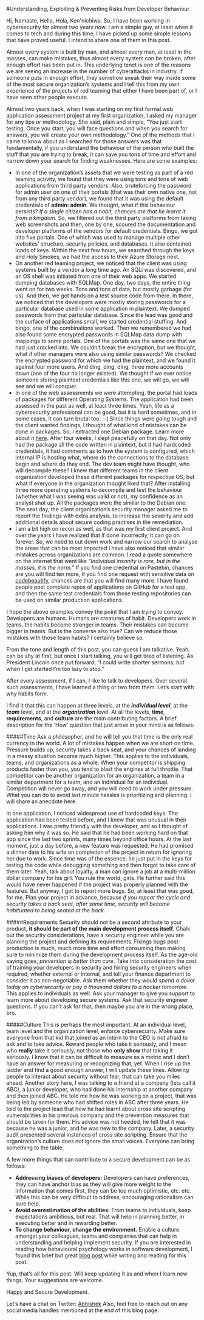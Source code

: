 #Understanding, Exploiting & Preventing Risks from Developer Behaviour

Hi, Namaste, Hello, Hola, Kon'nichiwa.
So, I have been working in cybersecurity for almost two years now. I am a simple guy, at least when it comes to tech and during this time, I have picked up some simple lessons that have proved useful. I intend to share one of them in this post.

Almost every system is built by man, and almost every man, at least in the masses, can make mistakes, thus almost every system can be broken, after enough effort has been put in.
This underlying tenet is one of the reasons we are seeing an increase in the number of cyberattacks in industry. If someone puts in enough effort, they somehow sneak their way inside some of the most secure organization’s systems and I tell this from my own experience of the projects of red teaming that either I have been part of, or I have seen other people execute.

Almost two years back, when I was starting on my first formal web application assessment project at my first organization, I asked my manager for any tips or methodology. She said, plain and simple, “You just start testing. Once you start, you will face questions and when you search for answers, you will create your own methodology.”
One of the methods that I came to know about as I searched for those answers was that fundamentally, if you understand the behaviour of the person who built the stuff that you are trying to break, it can save you tons of time and effort and narrow down your search for finding weaknesses. Here are some examples:
* In one of the organization’s assets that we were testing as part of a red teaming activity, we found that they were using tons and tons of web applications from third party vendors. Also, bruteforcing the password for admin user on one of their portals (that was their own native one, not from any third party vendor), we found that it was using the default credentials of **admin: admin**. We thought, what if this behaviour persists? *If a single citizen has a habit, chances are that he learnt it from a kingdom.* So, we filtered out the third party platforms from taking web screenshots and then, one by one, scoured the documentation and developer platforms of the vendors for default credentials. Bingo, we got into five portals. One of which was used to manage multiple other websites’ structure, security policies, and databases. It also contained loads of keys. Within the next few hours, we searched through the keys and Holy Smokes, we had the access to their Azure Storage next.
* On another red teaming project, we noticed that the client was using systems built by a vendor a long time ago. An SQLi was discovered, and an OS shell was initiated from one of their web apps. We started dumping databases with SQLMap. One day, two days, the entire thing went on for two weeks. Tons and tons of data, but mostly garbage (for us). And then, we got hands on a test source code from there. In there, we noticed that the developers were mostly storing passwords for a particular database used in some application in plaintext. We dumped passwords from that particular database. Since the lead was good and the surface of applications small, we started credential stuffing. And bingo, one of the combinations worked. Then we remembered we had also found some encrypted passwords in SQLMap data dump with mappings to some portals. One of the portals was the same one that we had just cracked into. We couldn’t break the encryption, but we thought, what if other managers were also using similar passwords? We checked the encrypted password for which we had the plaintext, and we found it against four more users. And ding, ding, ding, three more accounts down (one of the four no longer existed). We thought if we ever notice someone storing plaintext credentials like this one, we will go, we will see and we will conquer.
* In one of the web assessments we were attempting, the portal had loads of packages for different Operating Systems. The application had been assessed in the past as well, at least three times. Yeah, life as a cybersecurity professional can be good, but it is hard sometimes, and in some cases, it can turn brutal too. :-( Since things were going tough and the client wanted findings, I thought of what kind of mistakes can be done in packages. So, I extracted one Debian package. Learn more about it [here](https://www.cyberciti.biz/faq/how-to-extract-a-deb-file-without-opening-it-on-debian-or-ubuntu-linux/). After four weeks, I slept peacefully on that day. Not only had the package all the code written in plaintext, but it had hardcoded credentials, it had comments as to how the system is configured, which internal IP is hosting what, where do the connections to the database begin and where do they end. The dev team might have thought, who will decompile these? I knew that different teams in the client organization developed these different packages for respective OS, but what if everyone in the organization thought liked that? After installing three more operating systems to decompile and test the behaviour (whether what I was seeing was valid or not), my confidence as an analyst shot up. All the packages were the similar to the Debian one. The next day, the client organization’s security manager asked me to report the findings with extra analysis, to increase the severity and add additional details about secure coding practises in the remediation.
* I am a bit high on recon as well, as that was my first client project. And over the years I have realized that if done incorrectly, it can go on forever. So, we need to cut down work and narrow our search to analyse the areas that can be most impacted I have also noticed that similar mistakes across organizations are common. I read a quote somewhere on the internet that went like *“Individual insanity is rare, but in the masses, it is the norm.”* If you find one credential on Pastebin, chances are you will find ten more, if you find one request with sensitive data on [codebeautify](https://codebeautify.org/jsonviewer), chances are that you will find many more. I have found people post complete repos of applications on GitHub for a test app, and then the same test credentials from those testing repositories can be used on similar production applications.

I hope the above examples convey the point that I am trying to convey. Developers are humans. Humans are creatures of habit. Developers work in teams, the habits become stronger in teams. Their mistakes can become bigger in teams. But is the converse also true? Can we reduce those mistakes with those team habits? I certainly believe so.

From the tone and length of this post, you can guess I am talkative. Yeah, can be shy at first, but once I start talking, you will get tired of listening. As President Lincoln once put forward, “I could write shorter sermons, but when I get started I’m too lazy to stop.”

After every assessment, if I can, I like to talk to developers. Over several such assessments, I have learned a thing or two from them. Let’s start with why habits form.

I find it that this can happen at three levels, at the **_individual level_**, at the **_team_** level, and at the **_organization_** level. At all the levels, **time**, **requirements**, and **culture** are the main contributing factors. A brief description for the ‘How’ question that just arose in your mind is as follows:

#####Time
Ask a philosopher, and he will tell you that time is the only real currency in the world. A lot of mistakes happen when we are short on time. Pressure builds up, security takes a back seat, and your chances of landing in a messy situation become much higher. This applies to the individuals, teams, and organizations as a whole. When your competitor is shipping products faster than you, you tend to blast the engines at full throttle. That competitor can be another organization for an organization, a team in a similar department for a team, and an individual for an individual. Competition will never go away, and you will need to work under pressure. What you can do to avoid last minute hassles is prioritizing and planning. I will share an anecdote here.

In one application, I noticed widespread use of hardcoded keys. The application had been tested before, and I knew that was unusual in their applications. I was pretty friendly with the developer, and so I thought of asking him why it was so. He said that he had been working hard on that app since the last two sprints, many times beyond office hours. At the last moment, just a day before, a new feature was requested. He had promised a dinner date to his wife on completion of the project in return for ignoring her due to work. Since time was of the essence, he just put in the keys for testing the code while debugging something and then forgot to take care of them later. Yeah, talk about loyalty, a man can ignore a job at a multi-million dollar company for his girl. You rule the world, girls.
He further said this would have never happened if the project was properly planned with the features. But anyway, I got to report more bugs. So, at least that was good, for me.
Plan your project in advance, because _if you repeat the cycle and security takes a back seat, after some time, security will become habituated to being seated at the back._

#####Requirements
Security should not be a second attribute to your product, **it should be part of the main development process itself**. Chalk out the security considerations, have a security engineer while you are planning the project and defining its requirements. Fixings bugs post-production is much, much more time and effort consuming than making sure to minimize them during the development process itself. As the age-old saying goes, _prevention is better than cure_. Take into consideration the cost of training your developers in security and hiring security engineers when required, whether external or internal, and tell your finance department to consider it as non-negotiable. Ask them whether they would _spend a dollar today on cybersecurity or pay a thousand dollars to a hacker tomorrow_. This applies to individuals as well. Ask your manager to give you support to learn more about developing secure systems. Ask that security engineer questions. If you can’t ask for that, then maybe you are in the wrong place, bro.

#####Culture
This is perhaps the most important. At an individual level, team level and the organization level, enforce cybersecurity. Make sure everyone from that kid that joined as an intern to the CEO is not afraid to ask and to take advice. Reward people who take it seriously, and I mean who **really** take it seriously, not those who **only show** that taking it seriously. I know that it can be difficult to measure as a metric and I don’t have an answer for measuring or recognizing that, yet. When I rise up the ladder and find a good enough answer, I will update these lines.  Allowing people to interact about security without fear, that can take you miles ahead. Another story here, I was talking to a friend at a company (lets call it ABC), a junior developer, who had done his internship at another company and then joined ABC. He told me how he was working on a project, that was being led by someone who had shifted roles in ABC after three years. He told to the project lead that how he had learnt about cross site scripting vulnerabilities in his previous company and the prevention measures that should be taken for them. His advice was not heeded, he felt that it was because he was a junior, and he was new to the company. Later, a security audit presented several instances of cross site scripting.
Ensure that the organization’s culture does not ignore the small voices. Everyone can bring something to the table.

A few more things that can contribute to a secure development can be as follows:
* **Addressing biases of developers:** Developers can have preferences, they can have anchor bias as they will give more weight to the information that comes first, they can be too much optimistic, etc. etc. While this can be very difficult to address, encouraging rationalism can sure help.
* **Avoid overestimation of the abilities:** From teams to individuals, keep expectations ambitious, but real. That will help in planning better, in executing better and in rewarding better.
* **To change behaviour, change the environment.** Enable a culture amongst your colleagues, teams and companies that can help in understanding and helping implement security. If you are interested in reading how behavioural psychology works in software development, I found this brief but great [blog post](https://www.elinext.com/blog/behavioral-psychology-in-software-development/) while writing and reading for this post.

Yup, that’s all for this post. Will keep updating it as and when I learn new things. Your suggestions are welcome. 

Happy and Secure Development.

Let’s have a chat on Twitter: [Abhishek](https://twitter.com/abhibhati4u)
Also, feel free to reach out on any social media handles mentioned at the end of this blog page.
